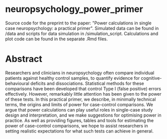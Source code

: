# neuropsychology_power_primer
Source code for the preprint to the paper: "Power calculations in single case neuropsychology: a practical primer". Simulated data can be found in /data and scripts for data simulation in /simulation_script.  Calculations and plot code can be found in the separate .Rmd files.

# Abstract

Researchers and clinicians in neuropsychology often compare individual
patients against healthy control samples, to quantify evidence for
cognitive-behavioural deficits and dissociations. Statistical methods for
these comparisons have been developed that control Type I (false positive)
errors effectively. However, remarkably little attention has been given to the
power of these tests. In this practical primer, we describe, in minimally
technical terms, the origins and limits of power for case-control comparisons.
We argue that power calculations can play useful roles in single-case study
design and interpretation, and we make suggestions for optimising power in
practice. As well as providing figures, tables and tools for estimating the
power of case-control comparisons, we hope to assist researchers in setting
realistic expectations for what such tests can achieve in general.
